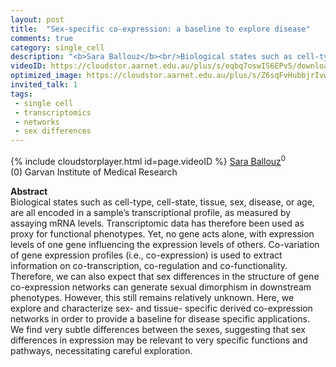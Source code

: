 ```yaml
---
layout: post
title:  "Sex-specific co-expression: a baseline to explore disease"
comments: true
category: single_cell
description: "<b>Sara Ballouz</b><br/>Biological states such as cell-type, cell-state, t..."
videoID: https://cloudstor.aarnet.edu.au/plus/s/eqbq7oswIS6EPv5/download
optimized_image: https://cloudstor.aarnet.edu.au/plus/s/Z6sqFvHubbjrIvw/download
invited_talk: 1
tags:
 - single cell
 - transcriptomics
 - networks
 - sex differences
---
```

{% include cloudstorplayer.html id=page.videoID %}
<u>Sara Ballouz</u><sup>0</sup><br/>
\(0\) Garvan Institute of Medical Research


<b>Abstract</b><br/>
Biological states such as cell-type, cell-state, tissue, sex, disease, or age, are all encoded in a sample’s transcriptional profile, as measured by assaying mRNA levels. Transcriptomic data has therefore been used as proxy for functional phenotypes. Yet, no gene acts alone, with expression levels of one gene influencing the expression levels of others. Co-variation of gene expression profiles \(i.e., co-expression\) is used to extract information on co-transcription, co-regulation and co-functionality. Therefore, we can also expect that sex differences in the structure of gene co-expression networks can generate sexual dimorphism in downstream phenotypes. However, this still remains relatively unknown. Here, we explore and characterize sex- and tissue- specific derived co-expression networks in order to provide a baseline for disease specific applications. We find very subtle differences between the sexes, suggesting that sex differences in expression may be relevant to very specific functions and pathways, necessitating careful exploration.
